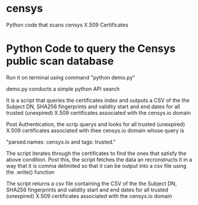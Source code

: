 # censys
Python code that scans censys X.509 Certificates

# Python Code to query the Censys public scan database

Run it on terminal using command "python demo.py"

demo.py conducts a simple python API search

It is a script that queries the certificates index and outputs a 
CSV of the the Subject DN, SHA256 fingerprints and validity start and end dates 
for all trusted (unexpired) X.509 certificates associated with the 
censys.io domain

Post Authentication, the scrip querys and looks for all trusted (unexpired)
X.509 certificates associated with thee censys.io domain whose query is

"parsed.names: censys.io and tags: trusted."

The script iterates through the certificates to find the ones that satisfy
the above condition. Post this, the script fetches the data an recronstructs
it in a way that it is comma delimited so that it can be output into a 
csv file using the .write() function

The script returns a csv file containing the CSV of the the Subject DN, SHA256 fingerprints and validity start and end dates 
for all trusted (unexpired) X.509 certificates associated with the 
censys.io domain

